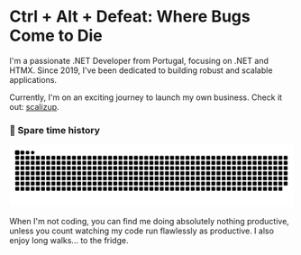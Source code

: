 # Ctrl + Alt + Defeat: Where Bugs Come to Die

I'm a passionate .NET Developer from Portugal, focusing on .NET and HTMX. Since 2019, I've been dedicated to building robust and scalable applications.

Currently, I'm on an exciting journey to launch my own business. Check it out: [scalizup](https://github.com/scalizup).

### 🐍 Spare time history
<p align="center">
  <img src="https://raw.githubusercontent.com/hashproton/hashproton/output/snake.svg" alt="Snake animation" />
</p>

When I'm not coding, you can find me doing absolutely nothing productive, unless you count watching my code run flawlessly as productive. I also enjoy long walks... to the fridge.
